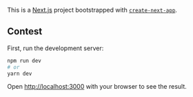This is a [Next.js](https://nextjs.org/) project bootstrapped with [`create-next-app`](https://github.com/vercel/next.js/tree/canary/packages/create-next-app).

## Contest

First, run the development server:

```bash
npm run dev
# or
yarn dev
```

Open [http://localhost:3000](http://localhost:3000) with your browser to see the result.
